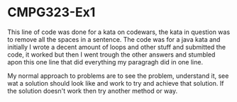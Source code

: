 # CMPG323-Ex1
This line of code was done for a kata on codewars, the kata in question was to remove all the spaces in a sentence.
The code was for a java kata and initially I wrote a decent amount of loops and other stuff and submitted the code, it worked but then I went trough the other answers and stumbled apon this one line that did everything my paragragh did in one line. 

My normal approach to problems are to see the problem, understand it, see wat a solution should look like and work to try and achieve that solution. If the solution doesn't work then try another method or way.
